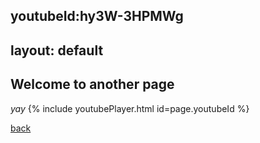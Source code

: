 youtubeId:hy3W-3HPMWg
---
layout: default
---

## Welcome to another page

_yay_
{% include youtubePlayer.html id=page.youtubeId %}

[back](./)
